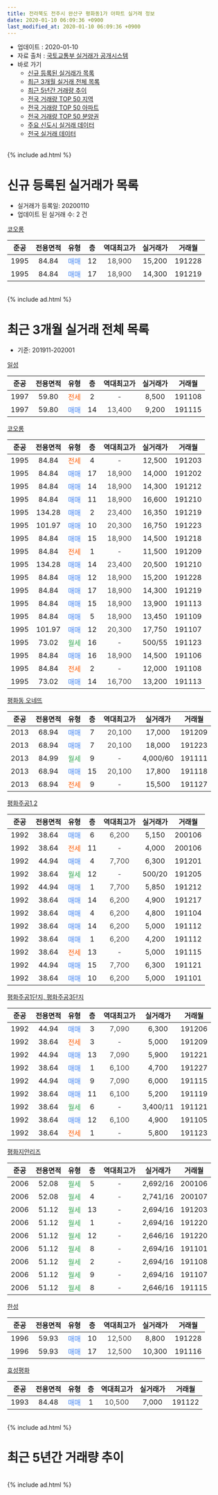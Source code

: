 ```yaml
---
title: 전라북도 전주시 완산구 평화동1가 아파트 실거래 정보
date: 2020-01-10 06:09:36 +0900
last_modified_at: 2020-01-10 06:09:36 +0900
---
```


* 업데이트 : 2020-01-10
* 자료 출처 : [국토교통부 실거래가 공개시스템](http://rt.molit.go.kr)
* 바로 가기
    * [신규 등록된 실거래가 목록](#신규-등록된-실거래가-목록)
    * [최근 3개월 실거래 전체 목록](#최근-3개월-실거래-전체-목록)
    * [최근 5년간 거래량 추이](#최근-5년간-거래량-추이)
    * [전국 거래량 TOP 50 지역](https://inasie.github.io/apt-trade-info/최근-3개월-전국에서-가장-거래가-많이-발생한-지역)
    * [전국 거래량 TOP 50 아파트](https://inasie.github.io/apt-trade-info/최근-3개월-전국에서-가장-거래가-많이-발생한-아파트)
    * [전국 거래량 TOP 50 분양권](https://inasie.github.io/apt-trade-info/최근-3개월-전국에서-가장-거래가-많이-발생한-분양권)
    * [주요 신도시 실거래 데이터](https://inasie.github.io/apt-trade-info/주요-신도시)
    * [전국 실거래 데이터](https://inasie.github.io/apt-trade-info/전국)
<br>
{% include ad.html %}
<br>

# 신규 등록된 실거래가 목록
* 실거래가 등록일: 20200110
* 업데이트 된 실거래 수: 2 건


[코오롱](https://search.naver.com/search.naver?query=%EC%A0%84%EB%9D%BC%EB%B6%81%EB%8F%84+%EC%A0%84%EC%A3%BC%EC%8B%9C+%EC%99%84%EC%82%B0%EA%B5%AC+%ED%8F%89%ED%99%94%EB%8F%991%EA%B0%80+%EC%BD%94%EC%98%A4%EB%A1%B1)

|준공|전용면적|유형|층|역대최고가|실거래가|거래월|
|:---:|:---:|:---:|:---:|:---:|:---:|:---:|
|1995|84.84|<span style="color:#4285f3">매매</span>|12|<span style="color:#444444">18,900</span>|15,200|191228|
|1995|84.84|<span style="color:#4285f3">매매</span>|17|<span style="color:#444444">18,900</span>|14,300|191219|


<br>
{% include ad.html %}
<br>

# 최근 3개월 실거래 전체 목록
* 기준: 201911-202001


[일성](https://search.naver.com/search.naver?query=%EC%A0%84%EB%9D%BC%EB%B6%81%EB%8F%84+%EC%A0%84%EC%A3%BC%EC%8B%9C+%EC%99%84%EC%82%B0%EA%B5%AC+%ED%8F%89%ED%99%94%EB%8F%991%EA%B0%80+%EC%9D%BC%EC%84%B1)

|준공|전용면적|유형|층|역대최고가|실거래가|거래월|
|:---:|:---:|:---:|:---:|:---:|:---:|:---:|
|1997|59.80|<span style="color:#ff5a00">전세</span>|2|<span style="color:#444444">-</span>|8,500|191108|
|1997|59.80|<span style="color:#4285f3">매매</span>|14|<span style="color:#444444">13,400</span>|9,200|191115|

[코오롱](https://search.naver.com/search.naver?query=%EC%A0%84%EB%9D%BC%EB%B6%81%EB%8F%84+%EC%A0%84%EC%A3%BC%EC%8B%9C+%EC%99%84%EC%82%B0%EA%B5%AC+%ED%8F%89%ED%99%94%EB%8F%991%EA%B0%80+%EC%BD%94%EC%98%A4%EB%A1%B1)

|준공|전용면적|유형|층|역대최고가|실거래가|거래월|
|:---:|:---:|:---:|:---:|:---:|:---:|:---:|
|1995|84.84|<span style="color:#ff5a00">전세</span>|4|<span style="color:#444444">-</span>|12,500|191203|
|1995|84.84|<span style="color:#4285f3">매매</span>|17|<span style="color:#444444">18,900</span>|14,000|191202|
|1995|84.84|<span style="color:#4285f3">매매</span>|14|<span style="color:#444444">18,900</span>|14,300|191212|
|1995|84.84|<span style="color:#4285f3">매매</span>|11|<span style="color:#444444">18,900</span>|16,600|191210|
|1995|134.28|<span style="color:#4285f3">매매</span>|2|<span style="color:#444444">23,400</span>|16,350|191219|
|1995|101.97|<span style="color:#4285f3">매매</span>|10|<span style="color:#444444">20,300</span>|16,750|191223|
|1995|84.84|<span style="color:#4285f3">매매</span>|15|<span style="color:#444444">18,900</span>|14,500|191218|
|1995|84.84|<span style="color:#ff5a00">전세</span>|1|<span style="color:#444444">-</span>|11,500|191209|
|1995|134.28|<span style="color:#4285f3">매매</span>|14|<span style="color:#444444">23,400</span>|20,500|191210|
|1995|84.84|<span style="color:#4285f3">매매</span>|12|<span style="color:#444444">18,900</span>|15,200|191228|
|1995|84.84|<span style="color:#4285f3">매매</span>|17|<span style="color:#444444">18,900</span>|14,300|191219|
|1995|84.84|<span style="color:#4285f3">매매</span>|15|<span style="color:#444444">18,900</span>|13,900|191113|
|1995|84.84|<span style="color:#4285f3">매매</span>|5|<span style="color:#444444">18,900</span>|13,450|191109|
|1995|101.97|<span style="color:#4285f3">매매</span>|12|<span style="color:#444444">20,300</span>|17,750|191107|
|1995|73.02|<span style="color:#34a853">월세</span>|16|<span style="color:#444444">-</span>|500/55|191123|
|1995|84.84|<span style="color:#4285f3">매매</span>|16|<span style="color:#444444">18,900</span>|14,500|191106|
|1995|84.84|<span style="color:#ff5a00">전세</span>|2|<span style="color:#444444">-</span>|12,000|191108|
|1995|73.02|<span style="color:#4285f3">매매</span>|14|<span style="color:#444444">16,700</span>|13,200|191113|

[평화동 오네뜨](https://search.naver.com/search.naver?query=%EC%A0%84%EB%9D%BC%EB%B6%81%EB%8F%84+%EC%A0%84%EC%A3%BC%EC%8B%9C+%EC%99%84%EC%82%B0%EA%B5%AC+%ED%8F%89%ED%99%94%EB%8F%991%EA%B0%80+%ED%8F%89%ED%99%94%EB%8F%99+%EC%98%A4%EB%84%A4%EB%9C%A8)

|준공|전용면적|유형|층|역대최고가|실거래가|거래월|
|:---:|:---:|:---:|:---:|:---:|:---:|:---:|
|2013|68.94|<span style="color:#4285f3">매매</span>|7|<span style="color:#444444">20,100</span>|17,000|191209|
|2013|68.94|<span style="color:#4285f3">매매</span>|7|<span style="color:#444444">20,100</span>|18,000|191223|
|2013|84.99|<span style="color:#34a853">월세</span>|9|<span style="color:#444444">-</span>|4,000/60|191111|
|2013|68.94|<span style="color:#4285f3">매매</span>|15|<span style="color:#444444">20,100</span>|17,800|191118|
|2013|68.94|<span style="color:#ff5a00">전세</span>|9|<span style="color:#444444">-</span>|15,500|191127|

[평화주공1,2](https://search.naver.com/search.naver?query=%EC%A0%84%EB%9D%BC%EB%B6%81%EB%8F%84+%EC%A0%84%EC%A3%BC%EC%8B%9C+%EC%99%84%EC%82%B0%EA%B5%AC+%ED%8F%89%ED%99%94%EB%8F%991%EA%B0%80+%ED%8F%89%ED%99%94%EC%A3%BC%EA%B3%B51%2C2)

|준공|전용면적|유형|층|역대최고가|실거래가|거래월|
|:---:|:---:|:---:|:---:|:---:|:---:|:---:|
|1992|38.64|<span style="color:#4285f3">매매</span>|6|<span style="color:#444444">6,200</span>|5,150|200106|
|1992|38.64|<span style="color:#ff5a00">전세</span>|11|<span style="color:#444444">-</span>|4,000|200106|
|1992|44.94|<span style="color:#4285f3">매매</span>|4|<span style="color:#444444">7,700</span>|6,300|191201|
|1992|38.64|<span style="color:#34a853">월세</span>|12|<span style="color:#444444">-</span>|500/20|191205|
|1992|44.94|<span style="color:#4285f3">매매</span>|1|<span style="color:#444444">7,700</span>|5,850|191212|
|1992|38.64|<span style="color:#4285f3">매매</span>|14|<span style="color:#444444">6,200</span>|4,900|191217|
|1992|38.64|<span style="color:#4285f3">매매</span>|4|<span style="color:#444444">6,200</span>|4,800|191104|
|1992|38.64|<span style="color:#4285f3">매매</span>|14|<span style="color:#444444">6,200</span>|5,000|191112|
|1992|38.64|<span style="color:#4285f3">매매</span>|1|<span style="color:#444444">6,200</span>|4,200|191112|
|1992|38.64|<span style="color:#ff5a00">전세</span>|13|<span style="color:#444444">-</span>|5,000|191115|
|1992|44.94|<span style="color:#4285f3">매매</span>|15|<span style="color:#444444">7,700</span>|6,300|191121|
|1992|38.64|<span style="color:#4285f3">매매</span>|10|<span style="color:#444444">6,200</span>|5,000|191101|

[평화주공1단지, 평화주공3단지](https://search.naver.com/search.naver?query=%EC%A0%84%EB%9D%BC%EB%B6%81%EB%8F%84+%EC%A0%84%EC%A3%BC%EC%8B%9C+%EC%99%84%EC%82%B0%EA%B5%AC+%ED%8F%89%ED%99%94%EB%8F%991%EA%B0%80+%ED%8F%89%ED%99%94%EC%A3%BC%EA%B3%B51%EB%8B%A8%EC%A7%80%2C+%ED%8F%89%ED%99%94%EC%A3%BC%EA%B3%B53%EB%8B%A8%EC%A7%80)

|준공|전용면적|유형|층|역대최고가|실거래가|거래월|
|:---:|:---:|:---:|:---:|:---:|:---:|:---:|
|1992|44.94|<span style="color:#4285f3">매매</span>|3|<span style="color:#444444">7,090</span>|6,300|191206|
|1992|38.64|<span style="color:#ff5a00">전세</span>|3|<span style="color:#444444">-</span>|5,000|191209|
|1992|44.94|<span style="color:#4285f3">매매</span>|13|<span style="color:#444444">7,090</span>|5,900|191221|
|1992|38.64|<span style="color:#4285f3">매매</span>|1|<span style="color:#444444">6,100</span>|4,700|191227|
|1992|44.94|<span style="color:#4285f3">매매</span>|9|<span style="color:#444444">7,090</span>|6,000|191115|
|1992|38.64|<span style="color:#4285f3">매매</span>|11|<span style="color:#444444">6,100</span>|5,200|191119|
|1992|38.64|<span style="color:#34a853">월세</span>|6|<span style="color:#444444">-</span>|3,400/11|191121|
|1992|38.64|<span style="color:#4285f3">매매</span>|12|<span style="color:#444444">6,100</span>|4,900|191105|
|1992|38.64|<span style="color:#ff5a00">전세</span>|1|<span style="color:#444444">-</span>|5,800|191123|


<script async src="//pagead2.googlesyndication.com/pagead/js/adsbygoogle.js"></script>
<!-- 기본 -->
<ins class="adsbygoogle"
     style="display:block"
     data-ad-client="ca-pub-2446590836940007"
     data-ad-slot="1659523306"
     data-ad-format="auto"
     data-full-width-responsive="true"></ins>
<script>
(adsbygoogle = window.adsbygoogle || []).push({});
</script>


[평화지안리즈](https://search.naver.com/search.naver?query=%EC%A0%84%EB%9D%BC%EB%B6%81%EB%8F%84+%EC%A0%84%EC%A3%BC%EC%8B%9C+%EC%99%84%EC%82%B0%EA%B5%AC+%ED%8F%89%ED%99%94%EB%8F%991%EA%B0%80+%ED%8F%89%ED%99%94%EC%A7%80%EC%95%88%EB%A6%AC%EC%A6%88)

|준공|전용면적|유형|층|역대최고가|실거래가|거래월|
|:---:|:---:|:---:|:---:|:---:|:---:|:---:|
|2006|52.08|<span style="color:#34a853">월세</span>|5|<span style="color:#444444">-</span>|2,692/16|200106|
|2006|52.08|<span style="color:#34a853">월세</span>|4|<span style="color:#444444">-</span>|2,741/16|200107|
|2006|51.12|<span style="color:#34a853">월세</span>|13|<span style="color:#444444">-</span>|2,694/16|191203|
|2006|51.12|<span style="color:#34a853">월세</span>|1|<span style="color:#444444">-</span>|2,694/16|191220|
|2006|51.12|<span style="color:#34a853">월세</span>|12|<span style="color:#444444">-</span>|2,646/16|191220|
|2006|51.12|<span style="color:#34a853">월세</span>|8|<span style="color:#444444">-</span>|2,694/16|191101|
|2006|51.12|<span style="color:#34a853">월세</span>|2|<span style="color:#444444">-</span>|2,694/16|191108|
|2006|51.12|<span style="color:#34a853">월세</span>|9|<span style="color:#444444">-</span>|2,694/16|191107|
|2006|51.12|<span style="color:#34a853">월세</span>|8|<span style="color:#444444">-</span>|2,646/16|191115|

[한성](https://search.naver.com/search.naver?query=%EC%A0%84%EB%9D%BC%EB%B6%81%EB%8F%84+%EC%A0%84%EC%A3%BC%EC%8B%9C+%EC%99%84%EC%82%B0%EA%B5%AC+%ED%8F%89%ED%99%94%EB%8F%991%EA%B0%80+%ED%95%9C%EC%84%B1)

|준공|전용면적|유형|층|역대최고가|실거래가|거래월|
|:---:|:---:|:---:|:---:|:---:|:---:|:---:|
|1996|59.93|<span style="color:#4285f3">매매</span>|10|<span style="color:#444444">12,500</span>|8,800|191228|
|1996|59.93|<span style="color:#4285f3">매매</span>|17|<span style="color:#444444">12,500</span>|10,300|191116|

[효성평화](https://search.naver.com/search.naver?query=%EC%A0%84%EB%9D%BC%EB%B6%81%EB%8F%84+%EC%A0%84%EC%A3%BC%EC%8B%9C+%EC%99%84%EC%82%B0%EA%B5%AC+%ED%8F%89%ED%99%94%EB%8F%991%EA%B0%80+%ED%9A%A8%EC%84%B1%ED%8F%89%ED%99%94)

|준공|전용면적|유형|층|역대최고가|실거래가|거래월|
|:---:|:---:|:---:|:---:|:---:|:---:|:---:|
|1993|84.48|<span style="color:#4285f3">매매</span>|1|<span style="color:#444444">10,500</span>|7,000|191122|


<br>
{% include ad.html %}
<br>

# 최근 5년간 거래량 추이


<div style="width:100%;">
    <canvas id="deal_progress" height="200"></canvas>
</div>

<script>
new Chart(document.getElementById("deal_progress"), {
    type: 'line',
    data: {
        labels: ['201501','201502','201503','201504','201505','201506','201507','201508','201509','201510','201511','201512','201601','201602','201603','201604','201605','201606','201607','201608','201609','201610','201611','201612','201701','201702','201703','201704','201705','201706','201707','201708','201709','201710','201711','201712','201801','201802','201803','201804','201805','201806','201807','201808','201809','201810','201811','201812','201901','201902','201903','201904','201905','201906','201907','201908','201909','201910','201911','201912','202001'],
        datasets: [{
            label: '매매',
            pointRadius: 1,
            data: [33, 31, 54, 27, 28, 29, 35, 17, 28, 27, 31, 20, 29, 36, 49, 38, 40, 29, 31, 37, 33, 39, 24, 21, 21, 35, 36, 33, 51, 28, 23, 24, 21, 34, 38, 32, 21, 25, 38, 23, 32, 12, 30, 28, 16, 37, 19, 16, 29, 20, 20, 24, 18, 19, 12, 11, 18, 17, 17, 18, 1],
            borderColor: "rgba(255, 201, 14, 1)",
            backgroundColor: "rgba(255, 201, 14, 0.5)",
            fill: false,
            lineTension: 0
        },{
            label: '전월세',
            pointRadius: 1,
            data: [17, 16, 24, 14, 11, 11, 14, 17, 10, 11, 13, 24, 19, 19, 21, 19, 16, 19, 13, 19, 43, 22, 12, 18, 13, 16, 12, 12, 15, 18, 9, 5, 15, 5, 12, 14, 20, 19, 20, 22, 21, 18, 7, 27, 32, 18, 13, 12, 19, 8, 17, 10, 11, 21, 21, 13, 11, 9, 12, 7, 3],
            borderColor: "rgba(0, 141, 185, 1)",
            backgroundColor: "rgba(0, 141, 185, 0.5)",
            fill: false,
            lineTension: 0
        }
        ]
    },
    options: {
        responsive: true,
        title: {
            display: false
        },
        tooltips: {
            mode: 'index',
            intersect: false
        },
        hover: {
            mode: 'nearest',
            intersect: true
        },
        scales: {
            xAxes: [{
                display: true,
                scaleLabel: {
                    display: true,
                    labelString: '년/월'
                }
            }],
            yAxes: [{
                display: true,
                ticks: {
                    suggestedMin: 0,
                },
                scaleLabel: {
                    display: true,
                    labelString: '실거래 수'
                }
            }]
        }
    }
});

</script>


<br>
{% include ad.html %}
<br>

